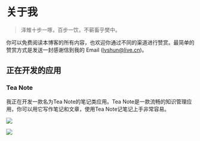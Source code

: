 # 关于我

> 泽雉十步一啄，百步一饮，不蕲畜乎樊中。

你可以免费阅读本博客的所有内容，也欢迎你通过不同的渠道进行赞赏。最简单的赞赏方式是发送一封感谢信到我的 Email (lvshun@live.cn)。

## 正在开发的应用

### Tea Note

我正在开发一款名为Tea Note的笔记类应用。Tea Note是一款流畅的知识管理应用，你可以用它写作笔记和文章，使用Tea Note记笔记上手非常容易。

[![](https://xunxun2hei.oss-cn-shanghai.aliyuncs.com/teanoteapp/download-from-app-store.svg)](https://apps.apple.com/cn/app/tea-note/id1535197651?mt=12)

![](https://xunxun2hei.oss-cn-shanghai.aliyuncs.com/teanote/807cbc17-e021-5267-ac31-3bae0fe9208a.image.png)
